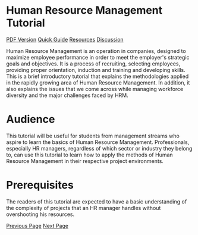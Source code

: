 # Human Resource Management Tutorial
[PDF Version](../human_resource_management/human_resource_management_pdf_version.md)
[Quick Guide](../human_resource_management/human_resource_management_quick_guide.md)
[Resources](../human_resource_management/human_resource_management_useful_resources.md)
[Discussion](../human_resource_management/human_resource_management_discussion.md)

Human Resource Management is an operation in companies, designed to maximize employee performance in order to meet the employer's strategic goals and objectives. It is a process of recruiting, selecting employees, providing proper orientation, induction and training and developing skills. This is a brief introductory tutorial that explains the methodologies applied in the rapidly growing area of Human Resource Management. In addition, it also explains the issues that we come across while managing workforce diversity and the major challenges faced by HRM.

# Audience
This tutorial will be useful for students from management streams who aspire to learn the basics of Human Resource Management. Professionals, especially HR managers, regardless of which sector or industry they belong to, can use this tutorial to learn how to apply the methods of Human Resource Management in their respective project environments.

# Prerequisites
The readers of this tutorial are expected to have a basic understanding of the complexity of projects that an HR manager handles without overshooting his resources.


[Previous Page](../human_resource_management/index.md) [Next Page](../human_resource_management/human_resource_management_introduction.md) 
